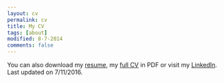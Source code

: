 ```yaml
---
layout: cv
permalink: cv
title: My CV
tags: [about]
modified: 8-7-2014
comments: false
---
```


You can also download my [resume](https://github.com/leimao/Resume_and_CV/blob/master/Updated/Resume/Resume_Lei_Short.pdf), my [full CV](https://github.com/leimao/Resume_and_CV/blob/master/Updated/Full%20CV/CV_Lei.pdf) in PDF or visit my [LinkedIn](https://www.linkedin.com/in/lei-mao/). Last updated on 7/11/2016.